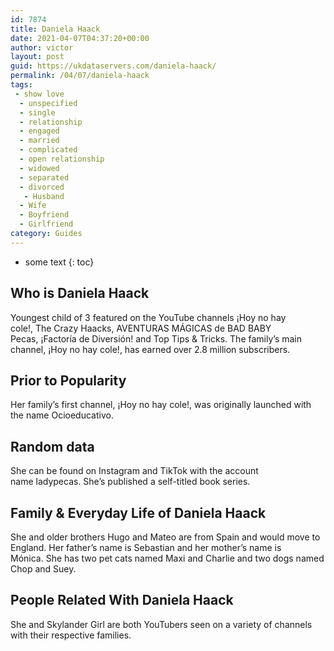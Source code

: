 ```yaml
---
id: 7874
title: Daniela Haack
date: 2021-04-07T04:37:20+00:00
author: victor
layout: post
guid: https://ukdataservers.com/daniela-haack/
permalink: /04/07/daniela-haack
tags:
 - show love
  - unspecified
  - single
  - relationship
  - engaged
  - married
  - complicated
  - open relationship
  - widowed
  - separated
  - divorced
   - Husband
  - Wife
  - Boyfriend
  - Girlfriend
category: Guides
---
```


* some text
{: toc}


## Who is Daniela Haack



Youngest child of 3 featured on the YouTube channels ¡Hoy no hay cole!, The Crazy Haacks, AVENTURAS MÁGICAS de BAD BABY Pecas, ¡Factoría de Diversión! and Top Tips & Tricks. The family&#8217;s main channel, ¡Hoy no hay cole!, has earned over 2.8 million subscribers. 

                
                
                
## Prior to Popularity



Her family&#8217;s first channel, ¡Hoy no hay cole!, was originally launched with the name Ocioeducativo. 

                
                
                
## Random data



She can be found on Instagram and TikTok with the account name ladypecas. She&#8217;s published a self-titled book series.

                
                
                
## Family & Everyday Life of Daniela Haack



She and older brothers Hugo and Mateo are from Spain and would move to England. Her father&#8217;s name is Sebastian and her mother&#8217;s name is Mónica. She has two pet cats named Maxi and Charlie and two dogs named Chop and Suey.

                
                
                
## People Related With Daniela Haack



She and Skylander Girl are both YouTubers seen on a variety of channels with their respective families.

                
              
            
          
          
          